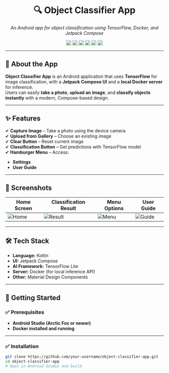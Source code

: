 <h1 align="center">🔍 Object Classifier App</h1>
<p align="center">
  <em>An Android app for object classification using TensorFlow, Docker, and Jetpack Compose</em>
</p>

<p align="center">
  <img src="https://img.shields.io/badge/status-active-success?style=for-the-badge&logo=statuspage&color=brightgreen" />
  <img src="https://img.shields.io/badge/platform-Android-orange?style=for-the-badge&logo=android" />
  <img src="https://img.shields.io/badge/language-Kotlin-purple?style=for-the-badge&logo=kotlin" />
  <img src="https://img.shields.io/badge/UI-Jetpack%20Compose-blue?style=for-the-badge&logo=jetpackcompose" />
  <img src="https://img.shields.io/badge/AI-TensorFlow-yellow?style=for-the-badge&logo=tensorflow" />
  <img src="https://img.shields.io/badge/server-Docker-2496ED?style=for-the-badge&logo=docker" />
</p>

---

## 🌟 About the App

**Object Classifier App** is an Android application that uses **TensorFlow** for image classification, with a **Jetpack Compose UI** and a **local Docker server** for inference.  
Users can easily **take a photo**, **upload an image**, and **classify objects instantly** with a modern, Compose-based design.

---

## ✨ Features

✔ **Capture Image** – Take a photo using the device camera  
✔ **Upload from Gallery** – Choose an existing image  
✔ **Clear Button** – Reset current image  
✔ **Classification Button** – Get predictions with TensorFlow model  
✔ **Hamburger Menu** – Access:
- **Settings**
- **User Guide**

---

## 📸 Screenshots

| Home Screen | Classification Result | Menu Options | User Guide |
|-------------|-----------------------|-------------|------------|
| ![Home](./images/home.jpg) | ![Result](./images/classification.jpg) | ![Menu](./images/menu.jpg) | ![Guide](./images/guide.jpg) |

---

## 🛠 Tech Stack

- **Language:** Kotlin  
- **UI:** Jetpack Compose  
- **AI Framework:** TensorFlow Lite  
- **Server:** Docker (for local inference API)  
- **Other:** Material Design Components  

---

## 🚀 Getting Started

### ✅ Prerequisites
- **Android Studio (Arctic Fox or newer)**  
- **Docker installed and running**  

---

### ✅ Installation
```bash
git clone https://github.com/your-username/object-classifier-app.git
cd object-classifier-app
# Open in Android Studio and build
